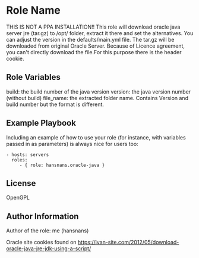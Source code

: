 Role Name
=========

THIS IS NOT A PPA INSTALLATION!!
This role will download oracle java server jre (tar.gz) to /opt/ folder, extract it there and set the alternatives.
You can adjust the version in the defaults/main.yml file.
The tar.gz will be downloaded from original Oracle Server. Because of Licence agreement, you can't directly download the file.For this purpose there is the header cookie.

Role Variables
--------------
build: the build number of the java version
version: the java version number (without build)
file_name: the extracted folder name. Contains Version and build number but the format is different.

Example Playbook
----------------

Including an example of how to use your role (for instance, with variables passed in as parameters) is always nice for users too:

    - hosts: servers
      roles:
         - { role: hansnans.oracle-java }

License
-------
OpenGPL

Author Information
------------------
Author of the role: me (hansnans)


Oracle site cookies found on https://ivan-site.com/2012/05/download-oracle-java-jre-jdk-using-a-script/

